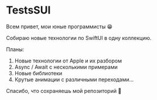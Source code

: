 # TestsSUI

Всем привет, мои юные программисты 😁

Собираю новые технологии по SwiftUI в одну коллекцию.

Планы: 
1) Новые технологии от Apple и их разбором
2) Async / Await с несколькими примерами 
3) Новые библиотеки
4) Крутые анимации с различными переходами...

Спасибо, что сохраняешь мой репозиторий 🥰
